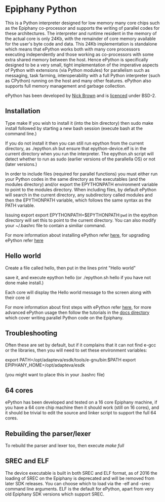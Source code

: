 # Epiphany Python
This is a Python interpreter designed for low memory many core chips such as the Epiphany co-processor and supports the writing of parallel codes for these architectures. The interpreter and runtime resident in the memory of the actual core is only 24Kb, with the remainder of core memory available for the user's byte code and data. This 24Kb implementation is standalone which means that ePython works both with many core processors executing independently and those working as co-processors with some extra shared memory between the host. Hence ePython is specifically designed to be a very small, tight implementation of the imperative aspects of Python with extensions (via Python modules) for parallelism such as messaging, task farming, interoperability with a full Python interpreter (such as CPython) running on the host and many other features. ePython also supports full memory management and garbage collection.

ePython has been developed by <a href="https://www.epcc.ed.ac.uk/about/staff/dr-nick-brown">Nick Brown</a> and is [licenced](LICENCE) under BSD-2.

## Installation
Type make
If you wish to install it (into the bin directory) then sudo make install followed by starting a new bash session (execute bash at the command line.)

If you do not install it then you can still run epython from the current directory, as ./epython.sh but ensure that epython-device.elf is in the current directory when you run the interpreter. The epython.sh script will detect whether to run as sudo (earlier versions of the parallella OS) or not (later versions.)

In order to include files (required for parallel functions) you must either run your Python codes in the same directory as the executables (and the modules directory) and/or export the EPYTHONPATH environment variable to point to the modules directory. When including files, by default ePython will search in the current directory, any subdirectory called modules and then the EPYTHONPATH variable, which follows the same syntax as the PATH variable.

Issuing export export EPYTHONPATH=$EPYTHONPATH:`pwd` in the epython directory will set this to point to the current directory. You can also modify your ~/.bashrc file to contain a similiar command.

For more information about installing ePython refer [here](docs/tutorial1.md), for upgrading ePython refer [here](docs/installupgrade.md)

## Hello world
Create a file called hello, then put in the lines
print "Hello world"

save it, and execute epython hello (or ./epython.sh hello if you have not done make install.)

Each core will display the Hello world message to the screen along with their core id

For more information about first steps with ePython refer [here](docs/tutorial1.md), for more advanced ePython usage then follow the tutorials in the [docs directory](docs) which cover writing parallel Python code on the Epiphany.

## Troubleshooting

Often these are set by default, but if it complains that it can not find e-gcc or the libraries, then you will need to set these environment variables:

export PATH=/opt/adapteva/esdk/tools/e-gnu/bin:$PATH
export EPIPHANY_HOME=/opt/adapteva/esdk

(you might want to place this in your .bashrc file)

## 64 cores

ePython has been developed and tested on a 16 core Epiphany machine, if you have a 64 core chip machine then it should work (still on 16 cores), and it should be trivial to edit the source and linker script to support the full 64 cores.

## Rebuilding the parser/lexer
To rebuild the parser and lexer too, then execute *make full*

## SREC and ELF

The device executable is built in both SREC and ELF format, as of 2016 the loading of SREC on the Epiphany is deprecated and will be removed from later SDK releases. You can choose which to load via the -elf and -srec command line arguments. ELF is the default for ePython, apart from very old Epiphany SDK versions which support SREC.
